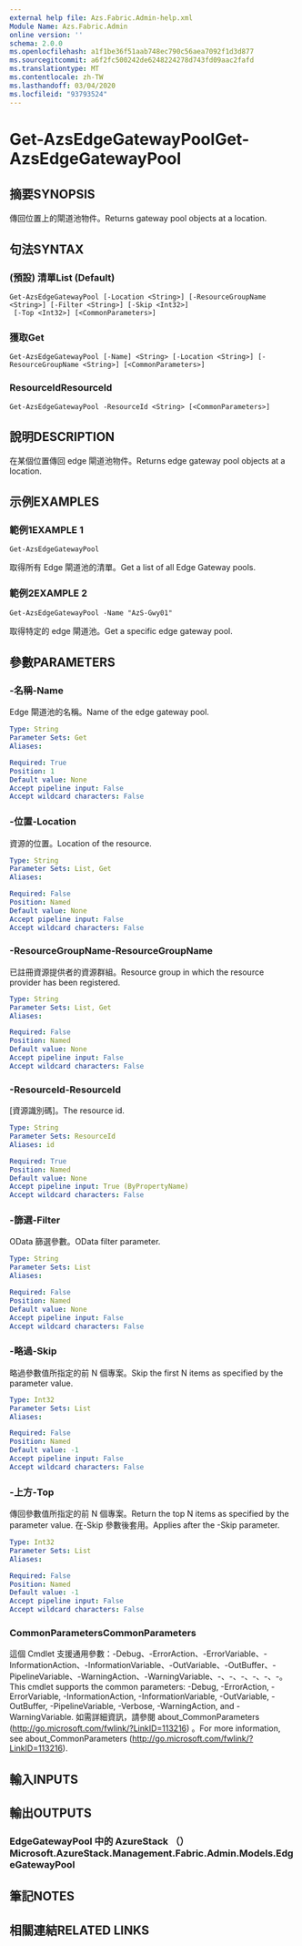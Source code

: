 ```yaml
---
external help file: Azs.Fabric.Admin-help.xml
Module Name: Azs.Fabric.Admin
online version: ''
schema: 2.0.0
ms.openlocfilehash: a1f1be36f51aab748ec790c56aea7092f1d3d877
ms.sourcegitcommit: a6f2fc500242de6248224278d743fd09aac2fafd
ms.translationtype: MT
ms.contentlocale: zh-TW
ms.lasthandoff: 03/04/2020
ms.locfileid: "93793524"
---
```

# <span data-ttu-id="d2c25-101">Get-AzsEdgeGatewayPool</span><span class="sxs-lookup"><span data-stu-id="d2c25-101">Get-AzsEdgeGatewayPool</span></span>

## <span data-ttu-id="d2c25-102">摘要</span><span class="sxs-lookup"><span data-stu-id="d2c25-102">SYNOPSIS</span></span>
<span data-ttu-id="d2c25-103">傳回位置上的閘道池物件。</span><span class="sxs-lookup"><span data-stu-id="d2c25-103">Returns gateway pool objects at a location.</span></span>

## <span data-ttu-id="d2c25-104">句法</span><span class="sxs-lookup"><span data-stu-id="d2c25-104">SYNTAX</span></span>

### <span data-ttu-id="d2c25-105"> (預設) 清單</span><span class="sxs-lookup"><span data-stu-id="d2c25-105">List (Default)</span></span>
```
Get-AzsEdgeGatewayPool [-Location <String>] [-ResourceGroupName <String>] [-Filter <String>] [-Skip <Int32>]
 [-Top <Int32>] [<CommonParameters>]
```

### <span data-ttu-id="d2c25-106">獲取</span><span class="sxs-lookup"><span data-stu-id="d2c25-106">Get</span></span>
```
Get-AzsEdgeGatewayPool [-Name] <String> [-Location <String>] [-ResourceGroupName <String>] [<CommonParameters>]
```

### <span data-ttu-id="d2c25-107">ResourceId</span><span class="sxs-lookup"><span data-stu-id="d2c25-107">ResourceId</span></span>
```
Get-AzsEdgeGatewayPool -ResourceId <String> [<CommonParameters>]
```

## <span data-ttu-id="d2c25-108">說明</span><span class="sxs-lookup"><span data-stu-id="d2c25-108">DESCRIPTION</span></span>
<span data-ttu-id="d2c25-109">在某個位置傳回 edge 閘道池物件。</span><span class="sxs-lookup"><span data-stu-id="d2c25-109">Returns edge gateway pool objects at a location.</span></span>

## <span data-ttu-id="d2c25-110">示例</span><span class="sxs-lookup"><span data-stu-id="d2c25-110">EXAMPLES</span></span>

### <span data-ttu-id="d2c25-111">範例1</span><span class="sxs-lookup"><span data-stu-id="d2c25-111">EXAMPLE 1</span></span>
```
Get-AzsEdgeGatewayPool
```

<span data-ttu-id="d2c25-112">取得所有 Edge 閘道池的清單。</span><span class="sxs-lookup"><span data-stu-id="d2c25-112">Get a list of all Edge Gateway pools.</span></span>

### <span data-ttu-id="d2c25-113">範例2</span><span class="sxs-lookup"><span data-stu-id="d2c25-113">EXAMPLE 2</span></span>
```
Get-AzsEdgeGatewayPool -Name "AzS-Gwy01"
```

<span data-ttu-id="d2c25-114">取得特定的 edge 閘道池。</span><span class="sxs-lookup"><span data-stu-id="d2c25-114">Get a specific edge gateway pool.</span></span>

## <span data-ttu-id="d2c25-115">參數</span><span class="sxs-lookup"><span data-stu-id="d2c25-115">PARAMETERS</span></span>

### <span data-ttu-id="d2c25-116">-名稱</span><span class="sxs-lookup"><span data-stu-id="d2c25-116">-Name</span></span>
<span data-ttu-id="d2c25-117">Edge 閘道池的名稱。</span><span class="sxs-lookup"><span data-stu-id="d2c25-117">Name of the edge gateway pool.</span></span>

```yaml
Type: String
Parameter Sets: Get
Aliases:

Required: True
Position: 1
Default value: None
Accept pipeline input: False
Accept wildcard characters: False
```

### <span data-ttu-id="d2c25-118">-位置</span><span class="sxs-lookup"><span data-stu-id="d2c25-118">-Location</span></span>
<span data-ttu-id="d2c25-119">資源的位置。</span><span class="sxs-lookup"><span data-stu-id="d2c25-119">Location of the resource.</span></span>

```yaml
Type: String
Parameter Sets: List, Get
Aliases:

Required: False
Position: Named
Default value: None
Accept pipeline input: False
Accept wildcard characters: False
```

### <span data-ttu-id="d2c25-120">-ResourceGroupName</span><span class="sxs-lookup"><span data-stu-id="d2c25-120">-ResourceGroupName</span></span>
<span data-ttu-id="d2c25-121">已註冊資源提供者的資源群組。</span><span class="sxs-lookup"><span data-stu-id="d2c25-121">Resource group in which the resource provider has been registered.</span></span>

```yaml
Type: String
Parameter Sets: List, Get
Aliases:

Required: False
Position: Named
Default value: None
Accept pipeline input: False
Accept wildcard characters: False
```

### <span data-ttu-id="d2c25-122">-ResourceId</span><span class="sxs-lookup"><span data-stu-id="d2c25-122">-ResourceId</span></span>
<span data-ttu-id="d2c25-123">[資源識別碼]。</span><span class="sxs-lookup"><span data-stu-id="d2c25-123">The resource id.</span></span>

```yaml
Type: String
Parameter Sets: ResourceId
Aliases: id

Required: True
Position: Named
Default value: None
Accept pipeline input: True (ByPropertyName)
Accept wildcard characters: False
```

### <span data-ttu-id="d2c25-124">-篩選</span><span class="sxs-lookup"><span data-stu-id="d2c25-124">-Filter</span></span>
<span data-ttu-id="d2c25-125">OData 篩選參數。</span><span class="sxs-lookup"><span data-stu-id="d2c25-125">OData filter parameter.</span></span>

```yaml
Type: String
Parameter Sets: List
Aliases:

Required: False
Position: Named
Default value: None
Accept pipeline input: False
Accept wildcard characters: False
```

### <span data-ttu-id="d2c25-126">-略過</span><span class="sxs-lookup"><span data-stu-id="d2c25-126">-Skip</span></span>
<span data-ttu-id="d2c25-127">略過參數值所指定的前 N 個專案。</span><span class="sxs-lookup"><span data-stu-id="d2c25-127">Skip the first N items as specified by the parameter value.</span></span>

```yaml
Type: Int32
Parameter Sets: List
Aliases:

Required: False
Position: Named
Default value: -1
Accept pipeline input: False
Accept wildcard characters: False
```

### <span data-ttu-id="d2c25-128">-上方</span><span class="sxs-lookup"><span data-stu-id="d2c25-128">-Top</span></span>
<span data-ttu-id="d2c25-129">傳回參數值所指定的前 N 個專案。</span><span class="sxs-lookup"><span data-stu-id="d2c25-129">Return the top N items as specified by the parameter value.</span></span>
<span data-ttu-id="d2c25-130">在-Skip 參數後套用。</span><span class="sxs-lookup"><span data-stu-id="d2c25-130">Applies after the -Skip parameter.</span></span>

```yaml
Type: Int32
Parameter Sets: List
Aliases:

Required: False
Position: Named
Default value: -1
Accept pipeline input: False
Accept wildcard characters: False
```

### <span data-ttu-id="d2c25-131">CommonParameters</span><span class="sxs-lookup"><span data-stu-id="d2c25-131">CommonParameters</span></span>
<span data-ttu-id="d2c25-132">這個 Cmdlet 支援通用參數：-Debug、-ErrorAction、-ErrorVariable、-InformationAction、-InformationVariable、-OutVariable、-OutBuffer、-PipelineVariable、-WarningAction、-WarningVariable、-、-、-、-、-、-。</span><span class="sxs-lookup"><span data-stu-id="d2c25-132">This cmdlet supports the common parameters: -Debug, -ErrorAction, -ErrorVariable, -InformationAction, -InformationVariable, -OutVariable, -OutBuffer, -PipelineVariable, -Verbose, -WarningAction, and -WarningVariable.</span></span> <span data-ttu-id="d2c25-133">如需詳細資訊，請參閱 about_CommonParameters (http://go.microsoft.com/fwlink/?LinkID=113216) 。</span><span class="sxs-lookup"><span data-stu-id="d2c25-133">For more information, see about_CommonParameters (http://go.microsoft.com/fwlink/?LinkID=113216).</span></span>

## <span data-ttu-id="d2c25-134">輸入</span><span class="sxs-lookup"><span data-stu-id="d2c25-134">INPUTS</span></span>

## <span data-ttu-id="d2c25-135">輸出</span><span class="sxs-lookup"><span data-stu-id="d2c25-135">OUTPUTS</span></span>

### <span data-ttu-id="d2c25-136">EdgeGatewayPool 中的 AzureStack （）</span><span class="sxs-lookup"><span data-stu-id="d2c25-136">Microsoft.AzureStack.Management.Fabric.Admin.Models.EdgeGatewayPool</span></span>

## <span data-ttu-id="d2c25-137">筆記</span><span class="sxs-lookup"><span data-stu-id="d2c25-137">NOTES</span></span>

## <span data-ttu-id="d2c25-138">相關連結</span><span class="sxs-lookup"><span data-stu-id="d2c25-138">RELATED LINKS</span></span>
